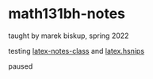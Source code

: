 # math131bh-notes

taught by marek biskup, spring 2022

testing [latex-notes-class](https://github.com/hljeong/latex-notes-class) and [latex.hsnips](https://github.com/hljeong/snippets/blob/latex-test/latex.hsnips)

paused
